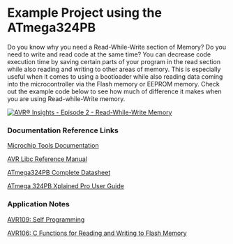 # Example Project using the ATmega324PB

Do you know why you need a Read-While-Write section of Memory? Do you need to write and read code at the same time? You can decrease code execution time by saving certain parts of your program in the read section while also reading and writing to other areas of memory. This is especially useful when it comes to using a bootloader while also reading data coming into the microcontroller via the Flash memory or EEPROM memory. Check out the example code below to see how much of difference it makes when you are using Read-while-Write memory. 

[![AVR® Insights - Episode 2 - Read-While-Write Memory](https://img.youtube.com/vi/YKFWUX9w4eY/0.jpg)](https://www.youtube.com/watch?v=YKFWUX9w4eY)

### Documentation Reference Links

[Microchip Tools Documentation](https://mchp.us/2Q04giE)

[AVR Libc Reference Manual](https://www.microchip.com/webdoc/AVRLibcReferenceManual/index.html)

[ATmega324PB Complete Datasheet](http://www.microchip.com/mymicrochip/filehandler.aspx?ddocname=en590812)

[ATmega 324PB Xplained Pro User Guide](http://www.microchip.com/mymicrochip/filehandler.aspx?ddocname=en590285)

### Application Notes

[AVR109: Self Programming](https://www.microchip.com/wwwAppNotes/AppNotes.aspx?appnote=en591230)

[AVR106: C Functions for Reading and Writing to Flash Memory](https://www.microchip.com/wwwAppNotes/AppNotes.aspx?appnote=en591795)

